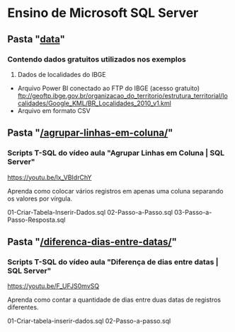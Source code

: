 # Ensino de Microsoft SQL Server 
## Pasta "[data](/data/)"

### Contendo dados gratuitos utilizados nos exemplos

1. Dados de localidades do IBGE
- Arquivo Power BI conectado ao FTP do IBGE (acesso gratuito)
ftp://geoftp.ibge.gov.br/organizacao_do_territorio/estrutura_territorial/localidades/Google_KML/BR_Localidades_2010_v1.kml
- Arquivo em formato CSV 


## Pasta "[/agrupar-linhas-em-coluna/](/agrupar-linhas-em-coluna/)"
### Scripts T-SQL do vídeo aula "Agrupar Linhas em Coluna | SQL Server"
https://youtu.be/lx_VBIdrChY

Aprenda como colocar vários registros em apenas uma coluna separando os valores por vírgula.

01-Criar-Tabela-Inserir-Dados.sql
02-Passo-a-Passo.sql
03-Passo-a-Passo-Resposta.sql


## Pasta "[/diferenca-dias-entre-datas/](/diferenca-dias-entre-datas/)"
### Scripts T-SQL do vídeo aula "Diferença de dias entre datas | SQL Server"
https://youtu.be/F_UFJS0mvSQ

Aprenda como contar a quantidade de dias entre duas datas de registros diferentes.

01-Criar-tabela-inserir-dados.sql
02-Passo-a-passo.sql

